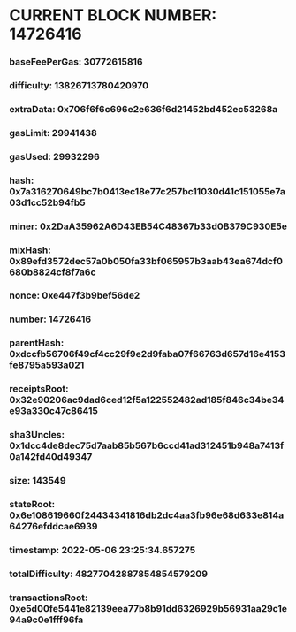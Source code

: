 # CURRENT BLOCK NUMBER: 14726416

### baseFeePerGas: 30772615816
### difficulty: 13826713780420970
### extraData: 0x706f6f6c696e2e636f6d21452bd452ec53268a
### gasLimit: 29941438
### gasUsed: 29932296
### hash: 0x7a316270649bc7b0413ec18e77c257bc11030d41c151055e7a03d1cc52b94fb5
### miner: 0x2DaA35962A6D43EB54C48367b33d0B379C930E5e
### mixHash: 0x89efd3572dec57a0b050fa33bf065957b3aab43ea674dcf0680b8824cf8f7a6c
### nonce: 0xe447f3b9bef56de2
### number: 14726416
### parentHash: 0xdccfb56706f49cf4cc29f9e2d9faba07f66763d657d16e4153fe8795a593a021
### receiptsRoot: 0x32e90206ac9dad6ced12f5a122552482ad185f846c34be34e93a330c47c86415
### sha3Uncles: 0x1dcc4de8dec75d7aab85b567b6ccd41ad312451b948a7413f0a142fd40d49347
### size: 143549
### stateRoot: 0x6e108619660f24434341816db2dc4aa3fb96e68d633e814a64276efddcae6939
### timestamp: 2022-05-06 23:25:34.657275
### totalDifficulty: 48277042887854854579209
### transactionsRoot: 0xe5d00fe5441e82139eea77b8b91dd6326929b56931aa29c1e94a9c0e1fff96fa
